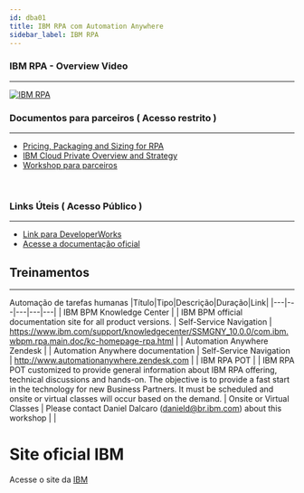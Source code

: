 ```yaml
---
id: dba01
title: IBM RPA com Automation Anywhere
sidebar_label: IBM RPA
---
```


### IBM RPA - Overview Video
-----------------------------------


[![IBM RPA](https://mp.s81c.com/8034F2C/dal05/v1/AUTH_db1cfc7b-a055-460b-9274-1fd3f11fe689/8dacb7640199062226b27afbeeeb1aeb/offering_9b967db8-0dbd-4254-90a6-e22d3ce7f795.jpg)](https://www.ibm.com/us-en/marketplace/robotic-process-automation "IBM RPA Overview")
<br />

### Documentos para parceiros ( Acesso restrito )
---------------------------------------------------
- [ Pricing, Packaging and Sizing for RPA ](https://ibm.ent.box.com/file/282637509721)
- [ IBM Cloud Private Overview and Strategy](https://ibm.ent.box.com/file/286206973036)   
- [ Workshop para parceiros](https://ibm.ent.box.com/folder/45658289539)
 
<br />
     
### Links Úteis ( Acesso Público )
---------------------------------
- [ Link para DeveloperWorks ](https://developer.ibm.com/bpm/docs/ibm-robotic-process-automation-automation-anywhere/)
- [ Acesse a documentação oficial ](https://www.ibm.com/support/knowledgecenter/en/SSMGNY)

## Treinamentos
-----------------------------------
Automação de tarefas humanas
|Título|Tipo|Descrição|Duração|Link| 
|---|---|---|---|---|
| IBM BPM Knowledge Center | | IBM BPM official documentation site for all product versions. | Self-Service Navigation | https://www.ibm.com/support/knowledgecenter/SSMGNY_10.0.0/com.ibm.wbpm.rpa.main.doc/kc-homepage-rpa.html | 
| Automation Anywhere Zendesk | | Automation Anywhere documentation | Self-Service Navigation | http://www.automationanywhere.zendesk.com |
| IBM RPA POT | | IBM RPA POT customized to provide general information about IBM RPA offering, technical discussions and hands-on. The objective is to provide a fast start in the technology for new Business Partners. It must be scheduled and onsite or virtual classes will occur based on the demand. | Onsite or Virtual Classes | Please contact Daniel Dalcaro (danield@br.ibm.com) about this workshop | 
|

# Site oficial IBM 
Acesse o site da [IBM](https://www.ibm.com/automation/software/rpa)

